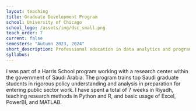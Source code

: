 ```yaml
---
layout: teaching
title: Graduate Development Program
school: University of Chicago
school_logo: /assets/img/dsc_small.png
teach_order: 7
current: false
semesters: "Autumn 2023, 2024"
short_description: Professional education in data analytics and programming in Riyadh, Saudi Arabia.
syllabus: 
---
```


I was part of a Harris School program working with a research center within the government of Saudi Arabia.  The program trains top Saudi graduate students in rigorous policy understanding and analysis in preparation for entering public sector work.  I have spent a total of 7 weeks in Riyadh, teaching research methods in Python and R, and basic usage of Excel, PowerBI, and MATLAB.